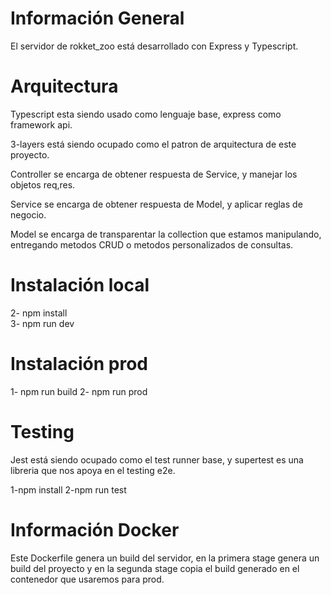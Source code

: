 # Información General
El servidor de rokket_zoo está desarrollado con Express y Typescript.

# Arquitectura
Typescript esta siendo usado como lenguaje base, express como framework api. <br>

3-layers está siendo ocupado como el patron de arquitectura de este proyecto. <br>

Controller se encarga de obtener respuesta de Service, y manejar los objetos req,res. <br>

Service se encarga de obtener respuesta de Model, y aplicar reglas de negocio. <br>

Model se encarga de transparentar la collection que estamos manipulando, entregando metodos CRUD o metodos personalizados de consultas.

# Instalación local
2- npm install <br>
3- npm run dev 

# Instalación prod
1- npm run build
2- npm run prod

# Testing
Jest está siendo ocupado como el test runner base, y supertest es una libreria que nos apoya en el testing e2e.

1-npm install
2-npm run test

# Información Docker
Este Dockerfile genera un build del servidor, en la primera stage genera un build del proyecto y en la segunda stage copia el build generado en el contenedor que usaremos para prod. <br>
